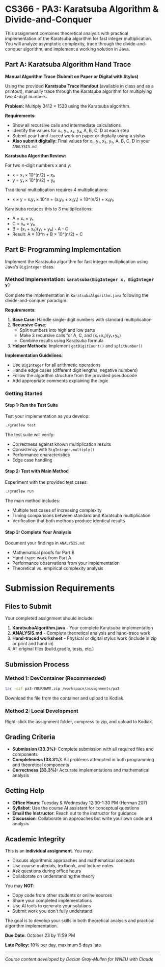 # CS366 - PA3: Karatsuba Algorithm & Divide-and-Conquer

This assignment combines theoretical analysis with practical implementation of the Karatsuba algorithm for fast integer multiplication. You will analyze asymptotic complexity, trace through the divide-and-conquer algorithm, and implement a working solution in Java.

## Part A: Karatsuba Algorithm Hand Trace

**Manual Algorithm Trace (Submit on Paper or Digital with Stylus)**

Using the provided **Karatsuba Trace Handout** (available in class and as a printout), manually trace through the Karatsuba algorithm for multiplying two 4-digit numbers.

**Problem:** Multiply 3412 × 1523 using the Karatsuba algorithm.

**Requirements:**

- Show all recursive calls and intermediate calculations
- Identify the values for x₁, y₁, x₂, y₂, A, B, C, D at each step
- Submit your hand-traced work on paper or digitally using a stylus
- **Also submit digitally:** Final values for x₁, y₁, x₂, y₂, A, B, C, D in your `ANALYSIS.md`

**Karatsuba Algorithm Review:**

For two n-digit numbers x and y:

- x = x₁ × 10^(n/2) + x₀
- y = y₁ × 10^(n/2) + y₀

Traditional multiplication requires 4 multiplications:

- x × y = x₁y₁ × 10^n + (x₁y₀ + x₀y₁) × 10^(n/2) + x₀y₀

Karatsuba reduces this to 3 multiplications:

- A = x₁ × y₁
- C = x₀ × y₀
- B = (x₁ + x₀)(y₁ + y₀) - A - C
- Result: A × 10^n + B × 10^(n/2) + C

## Part B: Programming Implementation

Implement the Karatsuba algorithm for fast integer multiplication using Java's `BigInteger` class.

### Method Implementation: `karatsuba(BigInteger x, BigInteger y)`

Complete the implementation in `KaratsubaAlgorithm.java` following the divide-and-conquer paradigm.

**Requirements:**

1. **Base Case:** Handle single-digit numbers with standard multiplication
2. **Recursive Case:**
   - Split numbers into high and low parts
   - Make 3 recursive calls for A, C, and (x₁+x₀)(y₁+y₀)
   - Combine results using Karatsuba formula
3. **Helper Methods:** Implement `getDigitCount()` and `splitNumber()`

**Implementation Guidelines:**

- Use `BigInteger` for all arithmetic operations
- Handle edge cases (different digit lengths, negative numbers)
- Follow the algorithm structure from the provided pseudocode
- Add appropriate comments explaining the logic

### Getting Started

#### Step 1: Run the Test Suite

Test your implementation as you develop:

```bash
./gradlew test
```

The test suite will verify:

- Correctness against known multiplication results
- Consistency with `BigInteger.multiply()`
- Performance characteristics
- Edge case handling

#### Step 2: Test with Main Method

Experiment with the provided test cases:

```bash
./gradlew run
```

The main method includes:

- Multiple test cases of increasing complexity
- Timing comparisons between standard and Karatsuba multiplication
- Verification that both methods produce identical results

#### Step 3: Complete Your Analysis

Document your findings in `ANALYSIS.md`:

- Mathematical proofs for Part B
- Hand-trace work from Part A
- Performance observations from your implementation
- Theoretical vs. empirical complexity analysis

# Submission Requirements

## Files to Submit

Your completed assignment should include:

1. **KaratsubaAlgorithm.java** - Your complete Karatsuba implementation
2. **ANALYSIS.md** - Complete theoretical analysis and hand-trace work
3. **Hand-traced worksheet** - Physical or digital stylus work (include in zip or print and hand in)
4. All original files (build.gradle, tests, etc.)

## Submission Process

### Method 1: DevContainer (Recommended)

```bash
tar -czf pa3-YOURNAME.zip /workspace/assignments/pa3
```

Download the file from the container and upload to Kodiak.

### Method 2: Local Development

Right-click the assignment folder, compress to zip, and upload to Kodiak.

## Grading Criteria

- **Submission (33.3%):** Complete submission with all required files and components
- **Completeness (33.3%):** All problems attempted in both programming and theoretical components
- **Correctness (33.3%):** Accurate implementations and mathematical analysis

## Getting Help

- **Office Hours**: Tuesday & Wednesday 12:30-1:30 PM (Herman 207)
- **Syllabot**: Use the course AI assistant for conceptual questions
- **Email the Instructor**: Reach out to the instructor for guidance
- **Discussion**: Collaborate on approaches but write your own code and analysis

## Academic Integrity

This is an **individual assignment**. You may:

- Discuss algorithmic approaches and mathematical concepts
- Use course materials, textbook, and lecture notes
- Ask questions during office hours
- Collaborate on understanding the theory

You may **NOT**:

- Copy code from other students or online sources
- Share your completed implementations
- Use AI tools to generate your solutions
- Submit work you don't fully understand

The goal is to develop your skills in both theoretical analysis and practical algorithm implementation.

**Due Date:** October 23 by 11:59 PM

**Late Policy:** 10% per day, maximum 5 days late

---

_Course content developed by Declan Gray-Mullen for WNEU with Claude_
